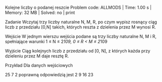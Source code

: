 Kolejne liczby o podanej reszcie
Problem code: ALLMODS | Time: 1.00 s | Memory: 32 MB | Solved: no | print

Zadanie
Wczytaj trzy liczby naturalne N, M, R, po czym wypisz rosnący ciąg liczb z przedziału [0,N] takich, których reszta z dzielenia przez M wynosi R.

Wejście
W jednym wierszu wejścia podane są trzy liczby naturalne N, M i R, spełniające warunki 1 ≤ N ≤ 2*109, 0 ≤ R < M ≤ 2*109

Wyjście
Ciąg kolejnych liczb z przedziału od [0, N], z których każda przy dzieleniu przez M daje resztę R.

Przykład
Dla danych wejściowych

25 7 2
poprawną odpowiedzią jest
2 9 16 23 